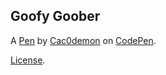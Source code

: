 Goofy Goober
------------


A [Pen](https://codepen.io/Cac0demon/pen/qBQMRaY) by [Cac0demon](https://codepen.io/Cac0demon) on [CodePen](https://codepen.io).

[License](https://codepen.io/license/pen/qBQMRaY).